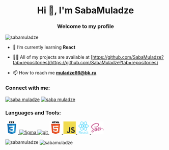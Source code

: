<h1 align="center">Hi 👋, I'm SabaMuladze</h1>
<h3 align="center">Welcome to my profile</h3>

<p align="left"> <img src="https://komarev.com/ghpvc/?username=sabamuladze&label=Profile%20views&color=0e75b6&style=flat" alt="sabamuladze" /> </p>

- 🌱 I’m currently learning **React**

- 👨‍💻 All of my projects are available at [https://github.com/SabaMuladze?tab=repositories](https://github.com/SabaMuladze?tab=repositories)

- 📫 How to reach me **muladze66@bk.ru**

<h3 align="left">Connect with me:</h3>
<p align="left">
<a target='_blank' href="https://www.linkedin.com/in/saba-muladze-54baa4264/" target="blank"><img align="center" src="https://raw.githubusercontent.com/rahuldkjain/github-profile-readme-generator/master/src/images/icons/Social/linked-in-alt.svg" alt="saba muladze" height="30" width="40" /></a>
<a target='_blank' href="https://www.instagram.com/saba.muladze/" target="blank"><img align="center" src="https://raw.githubusercontent.com/rahuldkjain/github-profile-readme-generator/master/src/images/icons/Social/instagram.svg" alt="saba muladze" height="30" width="40" /></a>
</p>

<h3 align="left">Languages and Tools:</h3>
<p align="left"> <a href="https://www.w3schools.com/css/" target="_blank" rel="noreferrer"> <img src="https://raw.githubusercontent.com/devicons/devicon/master/icons/css3/css3-original-wordmark.svg" alt="css3" width="40" height="40"/> </a> <a href="https://www.figma.com/" target="_blank" rel="noreferrer"> <img src="https://www.vectorlogo.zone/logos/figma/figma-icon.svg" alt="figma" width="40" height="40"/> </a> <a href="https://git-scm.com/" target="_blank" rel="noreferrer"> <img src="https://www.vectorlogo.zone/logos/git-scm/git-scm-icon.svg" alt="git" width="40" height="40"/> </a> <a href="https://www.w3.org/html/" target="_blank" rel="noreferrer"> <img src="https://raw.githubusercontent.com/devicons/devicon/master/icons/html5/html5-original-wordmark.svg" alt="html5" width="40" height="40"/> </a> <a href="https://developer.mozilla.org/en-US/docs/Web/JavaScript" target="_blank" rel="noreferrer"> <img src="https://raw.githubusercontent.com/devicons/devicon/master/icons/javascript/javascript-original.svg" alt="javascript" width="40" height="40"/> </a> <a href="https://reactjs.org/" target="_blank" rel="noreferrer"> <img src="https://raw.githubusercontent.com/devicons/devicon/master/icons/react/react-original-wordmark.svg" alt="react" width="40" height="40"/> </a> <a href="https://sass-lang.com" target="_blank" rel="noreferrer"> <img src="https://raw.githubusercontent.com/devicons/devicon/master/icons/sass/sass-original.svg" alt="sass" width="40" height="40"/> </a> </p>

<p><img align="left" src="https://github-readme-stats.vercel.app/api/top-langs?username=sabamuladze&show_icons=true&locale=en&layout=compact" alt="sabamuladze" /></p>

<p>&nbsp;<img align="center" src="https://github-readme-stats.vercel.app/api?username=sabamuladze&show_icons=true&locale=en" alt="sabamuladze" /></p>

